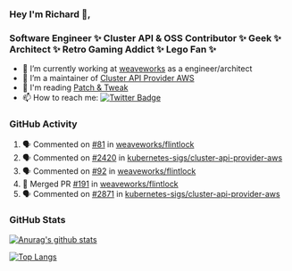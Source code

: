 ### Hey I'm Richard 👋, 

<h3 align="left">Software Engineer ✨ Cluster API & OSS Contributor ✨ Geek ✨ Architect ✨ Retro Gaming Addict ✨ Lego Fan ✨</h3>

- 🔭 I’m currently working at [weaveworks](https://github.com/weaveworks) as a engineer/architect
- 👯 I’m a maintainer of [Cluster API Provider AWS](https://github.com/kubernetes-sigs/cluster-api-provider-aws)
- 💬 I'm reading [Patch & Tweak](https://bjooks.com/products/patch-tweak-exploring-modular-synthesis)
- 📫 How to reach me: [![Twitter Badge](https://img.shields.io/badge/-@fruit_case-00acee?style=flat&logo=Twitter&logoColor=white)](https://twitter.com/intent/follow?screen_name=fruit_case "Follow on Twitter")

### GitHub Activity 

<!--START_SECTION:activity-->
1. 🗣 Commented on [#81](https://github.com/weaveworks/flintlock/issues/81) in [weaveworks/flintlock](https://github.com/weaveworks/flintlock)
2. 🗣 Commented on [#2420](https://github.com/kubernetes-sigs/cluster-api-provider-aws/issues/2420) in [kubernetes-sigs/cluster-api-provider-aws](https://github.com/kubernetes-sigs/cluster-api-provider-aws)
3. 🗣 Commented on [#92](https://github.com/weaveworks/flintlock/issues/92) in [weaveworks/flintlock](https://github.com/weaveworks/flintlock)
4. 🎉 Merged PR [#191](https://github.com/weaveworks/flintlock/pull/191) in [weaveworks/flintlock](https://github.com/weaveworks/flintlock)
5. 🗣 Commented on [#2871](https://github.com/kubernetes-sigs/cluster-api-provider-aws/issues/2871) in [kubernetes-sigs/cluster-api-provider-aws](https://github.com/kubernetes-sigs/cluster-api-provider-aws)
<!--END_SECTION:activity-->

### GitHub Stats

[![Anurag's github stats](https://github-readme-stats.vercel.app/api?username=richardcase&count_private=true&show_icons=true)](https://github.com/anuraghazra/github-readme-stats)

[![Top Langs](https://github-readme-stats.vercel.app/api/top-langs/?username=richardcase&hide=html&layout=compact)](https://github.com/anuraghazra/github-readme-stats)
